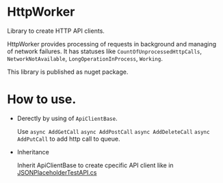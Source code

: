 # HttpWorker
Library to create HTTP API clients.

HttpWorker provides processing of requests in background and managing of network failures.
It has statuses like `CountOfUnprocessedHttpCalls`, `NetworkNotAvailable`, `LongOperationInProcess`, `Working`.

This library is published as nuget package.

# How to use.
* Derectly by using of `ApiClientBase`.

  Use
`async AddGetCall`
`async AddPostCall`
`async AddDeleteCall`
`async AddPutCall`
to add http call to queue.
* Inheritance

  Inherit ApiClientBase to create cpecific API client like in [JSONPlaceholderTestAPI.cs](TestAPI/JSONPlaceholderTestAPI.cs)
